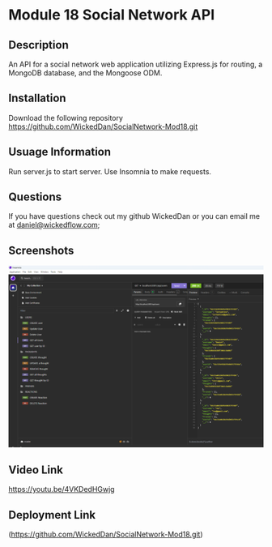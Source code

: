 # Module 18 Social Network API
## Description
An API for a social network web application utilizing Express.js for routing, a MongoDB database, and the Mongoose ODM.
## Installation
Download the following repository https://github.com/WickedDan/SocialNetwork-Mod18.git
## Usuage Information
Run server.js to start server. Use Insomnia to make requests.
## Questions 
If you have questions check out my github WickedDan or you can email me at daniel@wickedflow.com;
## Screenshots
![alt text](assets/Samplepic.png)
## Video Link
https://youtu.be/4VKDedHGwjg
## Deployment Link
(https://github.com/WickedDan/SocialNetwork-Mod18.git)

            